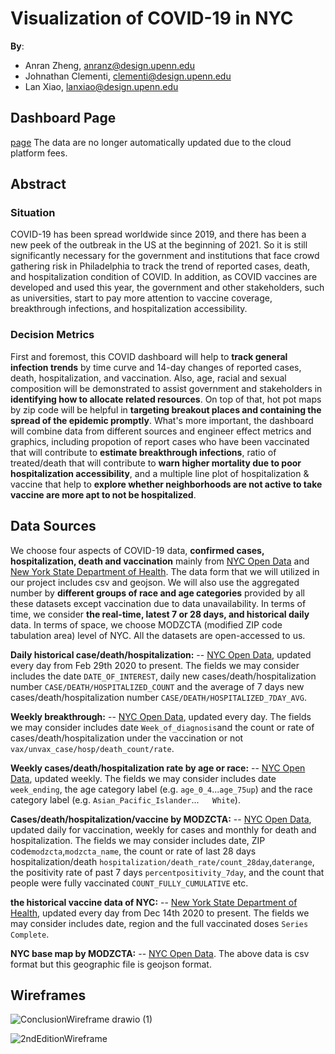 # Visualization of COVID-19 in NYC

**By**:
* Anran Zheng, anranz@design.upenn.edu
* Johnathan Clementi, clementi@design.upenn.edu
* Lan Xiao, lanxiao@design.upenn.edu

## Dashboard Page
[page](https://storage.googleapis.com/coviddashboard_publicbucket/2021-12-15/index.html)
The data are no longer automatically updated due to the cloud platform fees.

## Abstract
### Situation

COVID-19 has been spread worldwide since 2019, and there has been a new peek of the outbreak in the US at the beginning of 2021. So it is still significantly necessary for the government and institutions that face crowd gathering risk in Philadelphia to track the trend of reported cases, death, and hospitalization condition of COVID. In addition, as COVID vaccines are developed and used this year, the government and other stakeholders, such as universities, start to pay more attention to vaccine coverage, breakthrough infections, and hospitalization accessibility.

### Decision Metrics

First and foremost, this COVID dashboard will help to **track general infection trends** by time curve and 14-day changes of reported cases, death, hospitalization, and vaccination. Also, age, racial and sexual composition will be demonstrated to assist government and stakeholders in **identifying how to allocate related resources**. On top of that, hot pot maps by zip code will be helpful in **targeting breakout places and containing the spread of the epidemic promptly**. What's more important, the dashboard will combine data from different sources and engineer effect metrics and graphics, including propotion of report cases who have been vaccinated that will contribute to **estimate breakthrough infections**, ratio of treated/death that will contribute to **warn higher mortality due to poor hospitalization accessibility**, and a multiple line plot of hospitalization & vaccine that help to **explore whether neighborhoods are not active to take vaccine are more apt to not be hospitalized**.

## Data Sources
We choose four aspects of COVID-19 data, **confirmed cases, hospitalization, death and vaccination** mainly from [NYC Open Data](https://data.cityofnewyork.us/browse?category=Health&q=covid) and [New York State Department of Health](https://health.data.ny.gov/Health/New-York-State-Statewide-COVID-19-Vaccination-Data/duk7-xrni). The data form that we will utilized in our project includes csv and geojson. We will also use the aggregated number by **different groups of race and age categories** provided by all these datasets except vaccination due to data unavailability. In terms of time, we consider **the real-time, latest 7 or 28 days, and historical daily** data. In terms of space, we choose MODZCTA (modified ZIP code tabulation area) level of NYC. All the datasets are open-accessed to us. 

**Daily historical case/death/hospitalization:** -- [NYC Open Data](https://data.cityofnewyork.us/Health/COVID-19-Daily-Counts-of-Cases-Hospitalizations-an/rc75-m7u3), updated every day from Feb 29th 2020 to present. The fields we may consider includes the date `DATE_OF_INTEREST`, daily new cases/death/hospitalization number `CASE/DEATH/HOSPITALIZED_COUNT` and the average of 7 days new cases/death/hospitalization number `CASE/DEATH/HOSPITALIZED_7DAY_AVG`.

**Weekly breakthrough:** -- [NYC Open Data](https://github.com/Anran0716/coronavirus-data/blob/master/trends/weekly-breakthrough.csv), updated every day. The fields we may consider includes date `Week_of_diagnosis`and the count or rate of cases/death/hospitalization under the vaccination or not `vax/unvax_case/hosp/death_count/rate`.

**Weekly cases/death/hospitalization rate by age or race:** -- [NYC Open Data](https://github.com/Anran0716/coronavirus-data/tree/master/trends), updated weekly. The fields we may consider includes date `week_ending`, the age category label (e.g. `age_0_4`...`age_75up`) and the race category label (e.g. `Asian_Pacific_Islander`...`	White`).

**Cases/death/hospitalization/vaccine by MODZCTA:** -- [NYC Open Data](https://github.com/Anran0716/coronavirus-data/tree/master/latest), updated daily for vaccination, weekly for cases and monthly for death and hospitalization. The fields we may consider includes date, ZIP code`modzcta`,`modzcta_name`, the count or rate of last 28 days hospitalization/death `hospitalization/death_rate/count_28day`,`daterange`, the positivity rate of past 7 days `percentpositivity_7day`, and the count that people were fully vaccinated `COUNT_FULLY_CUMULATIVE` etc.

**the historical vaccine data of NYC:** -- [New York State Department of Health](https://www.opendataphilly.org/dataset/covid-cumulative-historical-data), updated every day from Dec 14th 2020 to present. The fields we may consider includes date, region and the full vaccinated doses `Series Complete`.

**NYC base map by MODZCTA:** -- [NYC Open Data](https://github.com/Anran0716/coronavirus-data/tree/master/Geography-resources). The above data is csv format but this geographic file is geojson format.


## Wireframes
![ConclusionWireframe drawio (1)](https://user-images.githubusercontent.com/90301308/144319389-68c32989-d914-4009-890b-084bd070d046.png)




![2ndEditionWireframe](https://user-images.githubusercontent.com/90301308/141871358-9990990e-aec4-426a-96a1-1d8278c869dc.png)



